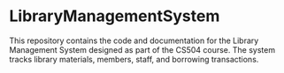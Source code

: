 # LibraryManagementSystem
This repository contains the code and documentation for the Library Management System designed as part of the CS504 course. The system tracks library materials, members, staff, and borrowing transactions.
